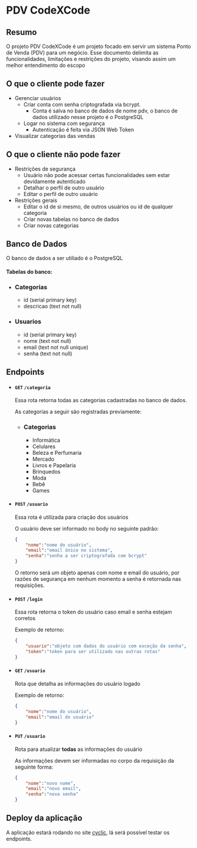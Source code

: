 # PDV CodeXCode

## Resumo
O projeto PDV CodeXCode é um projeto focado em servir um sistema Ponto de Venda (PDV) para um negócio.
Esse documento delimita as funcionalidades, limitações e restrições do projeto, visando assim um melhor entendimento do escopo

## O que o cliente pode fazer
- Gerenciar usuários
    - Criar conta com senha criptografada via bcrypt.
        - Conta é salva no banco de dados de nome pdv, o banco de dados utilizado nesse projeto é o PostgreSQL
    - Logar no sistema com segurança
        - Autenticação é feita via JSON Web Token
- Visualizar categorias das vendas

## O que o cliente não pode fazer
- Restrições de segurança
    - Usuário não pode acessar certas funcionalidades sem estar devidamente autenticado
    - Detalhar o perfil de outro usuário
    - Editar o perfil de outro usuário
- Restrições gerais
    - Editar o id de si mesmo, de outros usuários ou id de qualquer categoria
    - Criar novas tabelas no banco de dados
    - Criar novas categorias

## Banco de Dados
O banco de dados a ser utiliado é o PostgreSQL

#### Tabelas do banco:
- ### Categorias
    - id (serial primary key)
    - descricao (text not null)
- ### Usuarios
    - id (serial primary key)
    - nome (text not null)
    - email (text not null unique)
    - senha  (text not null)

## Endpoints

- #### `GET` `/categoria`
    Essa rota retorna todas as categorias cadastradas no banco de dados.

    As categorias a seguir são registradas previamente:
    - ### **Categorias**

        -   Informática
        -   Celulares
        -   Beleza e Perfumaria
        -   Mercado
        -   Livros e Papelaria
        -   Brinquedos
        -   Moda
        -   Bebê
        -   Games

- #### `POST` `/usuario`
    Essa rota é utilizada para criação dos usuários
    
    O usuário deve ser informado no body no seguinte padrão:
    ```JSON
    {
        "nome":"nome do usuário",
        "email":"email único no sistema",
        "senha":"senha a ser criptografada com bcrypt"
    }
    ```

    O retorno será um objeto apenas com nome e email do usuário, por razões de segurança em nenhum momento a senha é retornada nas requisições.

- #### `POST` `/login`
    Essa rota retorna o token do usuário caso email e senha estejam corretos
    
    Exemplo de retorno:
    ```JSON
    {
        "usuario":"objeto com dados do usuário com exceção da senha",
        "token":"token para ser utilizado nas outras rotas"
    }
    ```

- #### `GET` `/usuario`
    Rota que detalha as informações do usuário logado

    Exemplo de retorno:
    ```JSON
    {
        "nome":"nome do usuário",
        "email":"email do usuário"
    }
    ```

- #### `PUT` `/usuario`
    Rota para atualizar **todas** as informações do usuário

    As informações devem ser informadas no corpo da requisição da seguinte forma:

    ```JSON
    {
        "nome":"novo nome",
        "email":"novo email",
        "senha":"nova senha"
    }
    ```
## Deploy da aplicação
A aplicação estará rodando no site [cyclic](https://vast-teal-yak-hem.cyclic.app/), lá será possível testar os endpoints.
